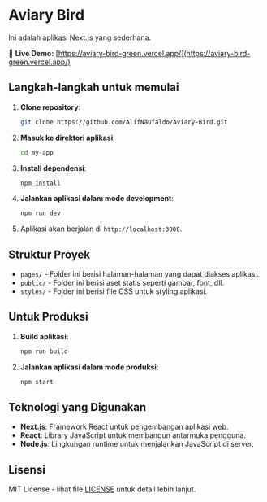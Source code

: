 
# Aviary Bird

Ini adalah aplikasi Next.js yang sederhana.

🚀 **Live Demo:** [https://aviary-bird-green.vercel.app/](https://aviary-bird-green.vercel.app/)

## Langkah-langkah untuk memulai

1. **Clone repository**:
   ```bash
   git clone https://github.com/AlifNaufaldo/Aviary-Bird.git
   ```

2. **Masuk ke direktori aplikasi**:
   ```bash
   cd my-app
   ```

3. **Install dependensi**:
   ```bash
   npm install
   ```

4. **Jalankan aplikasi dalam mode development**:
   ```bash
   npm run dev
   ```

5. Aplikasi akan berjalan di `http://localhost:3000`.

## Struktur Proyek

- `pages/` - Folder ini berisi halaman-halaman yang dapat diakses aplikasi.
- `public/` - Folder ini berisi aset statis seperti gambar, font, dll.
- `styles/` - Folder ini berisi file CSS untuk styling aplikasi.

## Untuk Produksi

1. **Build aplikasi**:
   ```bash
   npm run build
   ```

2. **Jalankan aplikasi dalam mode produksi**:
   ```bash
   npm start
   ```

## Teknologi yang Digunakan

- **Next.js**: Framework React untuk pengembangan aplikasi web.
- **React**: Library JavaScript untuk membangun antarmuka pengguna.
- **Node.js**: Lingkungan runtime untuk menjalankan JavaScript di server.

## Lisensi

MIT License - lihat file [LICENSE](LICENSE) untuk detail lebih lanjut.
